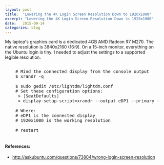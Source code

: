 ```yaml
---
layout: post
title:  "Lowering the 4K Login Screen Resolution Down to 1920x1080"
excerpt: "Lowering the 4K Login Screen Resolution Down to 1920x1080"
date:   2015-09-14
categories: blog
---
```


My laptop's graphics card is a dedicated 4GB AMD Radeon R7 M270.  The native resolution is 3840x2160 (16:9). On a 15-inch monitor, everything on the Ubuntu login is tiny.  I needed to adjust the settings to a supported legible resolution.

<pre>

    # Mind the connected display from the console output
    $ xrandr -q

    $ sudo gedit /etc/lightdm/lightdm.conf
    # Set these configuration options:
     > [SeatDefaults]
     > display-setup-script=xrandr --output eDP1 --primary --mode 1920x1080

    # Where:
    # eDP1 is the connected display
    # 1920x1080 is the working resolution

    # restart

</pre>

<aside>
    <h4>References:</h4>
    <ul>
        <li>
            <a href="http://askubuntu.com/questions/73804/wrong-login-screen-resolution" target="_blank">http://askubuntu.com/questions/73804/wrong-login-screen-resolution</a>
        </li>
    </ul>
</aside>